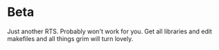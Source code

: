 # Beta

Just another RTS. Probably won't work for you. Get all libraries and edit makefiles and all things grim will turn lovely.
